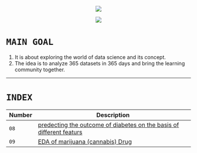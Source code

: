 <p align="center">
  <img src=" DataScience365/Logo/Awesom-Data-Science-Text.png " />
</p>
<p align="center">
  <img src=" DataScience365/Logo/Awesom-Data-Science-with-shadow.png " />
</p>

# `MAIN GOAL`

1. It is about exploring the world of data science and its concept.
2. The idea is to analyze 365 datasets in 365 days and bring the learning community together.

---------------------------------------------------------------------------------------------
# `INDEX`
| Number | Description |
|---|-------------|
| `08`   | [predecting the outcome of diabetes on the basis of different featurs ](https://github.com/HiteshGorana/DataScience365/blob/master/08%20Date%20-7-9-2018/prediction.ipynb) |
|`09`|[EDA of marijuana (cannabis) Drug](https://github.com/HiteshGorana/DataScience365/blob/master/09%20Date%20-8-9-2018/EDA%20Cannabis.ipynb)|


